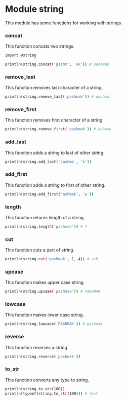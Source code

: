 # Module string
This module has some functions for working with strings.

### concat
This function concats two strings.

```bash
import @string

println(string.concat('pashm', 'ak')) # pashmak
```

### remove_last
This function removes last character of a string.

```bash
println(string.remove_last('pashmak')) # pashma
```

### remove_first
This function removes first character of a string.

```bash
println(string.remove_first('pashmak')) # ashmak
```

### add_last
This function adds a string to last of other string.

```bash
println(string.add_last('pashma', 'k'))
```

### add_first
This function adds a string to first of other string.

```bash
println(string.add_first('ashmak', 'p'))
```

### length
This function returns length of a string.

```bash
println(string.length('pashmak')) # 7
```

### cut
This function cuts a part of string.

```bash
println(string.cut('pashmak', 1, 4)) # ash
```

### upcase
This function makes upper case string.

```bash
println(string.upcase('pashmak')) # PASHMAK
```

### lowcase
This function makes lower case string.

```bash
println(string.lowcase('PASHMAK')) # pashmak
```

### reverse
This function reverses a string.

```bash
println(string.reverse('pashmak'))
```

### to_str
This function converts any type to string.

```bash
println(string.to_str(100))
println(typeof(string.to_str(100))) # test
```
